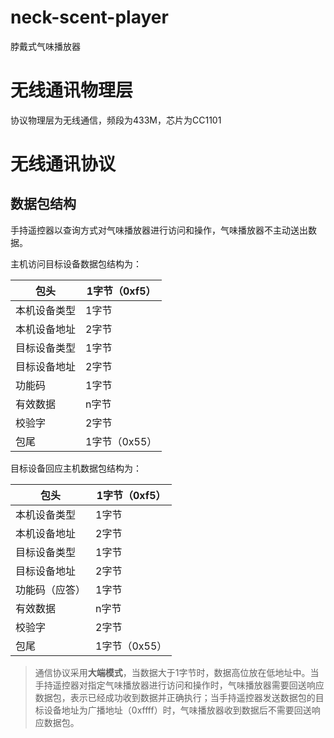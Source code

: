 # neck-scent-player

脖戴式气味播放器

# 无线通讯物理层

协议物理层为无线通信，频段为433M，芯片为CC1101

# 无线通讯协议

## 数据包结构

手持遥控器以查询方式对气味播放器进行访问和操作，气味播放器不主动送出数据。

主机访问目标设备数据包结构为：

| 包头 | 1字节（0xf5） |
| --- | --- |
| 本机设备类型 | 1字节 |
| 本机设备地址 | 2字节 |
| 目标设备类型 | 1字节 |
| 目标设备地址 | 2字节 |
| 功能码 | 1字节 |
| 有效数据 | n字节 |
| 校验字 | 2字节 |
| 包尾 | 1字节（0x55） |

目标设备回应主机数据包结构为：

| 包头 | 1字节（0xf5） |
| --- | --- |
| 本机设备类型 | 1字节 |
| 本机设备地址 | 2字节 |
| 目标设备类型 | 1字节 |
| 目标设备地址 | 2字节 |
| 功能码（应答） | 1字节 |
| 有效数据 | n字节 |
| 校验字 | 2字节 |
| 包尾 | 1字节（0x55） |

> 通信协议采用**大端模式**，当数据大于1字节时，数据高位放在低地址中。当手持遥控器对指定气味播放器进行访问和操作时，气味播放器需要回送响应数据包，表示已经成功收到数据并正确执行；当手持遥控器发送数据包的目标设备地址为广播地址（0xffff）时，气味播放器收到数据后不需要回送响应数据包。
>

